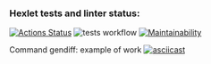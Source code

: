 ### Hexlet tests and linter status:

[![Actions Status](https://github.com/KindProgrammer/frontend-project-46/actions/workflows/hexlet-check.yml/badge.svg)](https://github.com/KindProgrammer/frontend-project-46/actions)
![tests workflow](https://github.com/KindProgrammer/frontend-project-46/actions/workflows/make-tests.yml/badge.svg)
[![Maintainability](https://api.codeclimate.com/v1/badges/26f0ad1e07b09765e15c/maintainability)](https://codeclimate.com/github/KindProgrammer/frontend-project-46/maintainability)

Command gendiff: example of work
[![asciicast](https://asciinema.org/a/BqSOaqq8TVpiAxGGw1cPZXsBc.svg)](https://asciinema.org/a/BqSOaqq8TVpiAxGGw1cPZXsBc)
